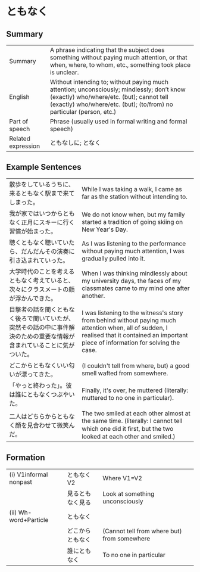 # ともなく

## Summary

<table><tr>   <td>Summary</td>   <td>A phrase indicating that the subject does something without paying much attention, or that when, where, to whom, etc., something took place is unclear.</td></tr><tr>   <td>English</td>   <td>Without intending to; without paying much attention; unconsciously; mindlessly; don’t know (exactly) who/where/etc. (but); cannot tell (exactly) who/where/etc. (but); (to/from) no particular (person, etc.)</td></tr><tr>   <td>Part of speech</td>   <td>Phrase (usually used in formal writing and formal speech)</td></tr><tr>   <td>Related expression</td>   <td>ともなしに; となく</td></tr></table>

## Example Sentences

<table><tr>   <td>散歩をしているうちに、来るともなく駅まで来てしまった。</td>   <td>While I was taking a walk, I came as far as the station without intending to.</td></tr><tr>   <td>我が家ではいつからともなく正月にスキーに行く習慣が始まった。</td>   <td>We do not know when, but my family started a tradition of going skiing on New Year's Day.</td></tr><tr>   <td>聴くともなく聴いていたら、だんだんその演奏に引き込まれていった。</td>   <td>As I was listening to the performance without paying much attention, I was gradually pulled into it.</td></tr><tr>   <td>大学時代のことを考えるともなく考えていると、次々にクラスメートの顔が浮かんできた。</td>   <td>When I was thinking mindlessly about my university days, the faces of my classmates came to my mind one after another.</td></tr><tr>   <td>目撃者の話を聞くともなく後ろで聞いていたが、突然その話の中に事件解決のための重要な情報が含まれていることに気がついた。</td>   <td>I was listening to the witness's story from behind without paying much attention when, all of sudden, I realised that it contained an important piece of information for solving the case.</td></tr><tr>   <td>どこからともなくいい匂いが漂ってきた。</td>   <td>(I couldn't tell from where, but) a good smell wafted from somewhere.</td></tr><tr>   <td>「やっと終わった」。彼は誰にともなくつぶやいた。</td>   <td>Finally, it's over, he muttered (literally: muttered to no one in particular).</td></tr><tr>   <td>二人はどちらからともなく顔を見合わせて微笑んだ。</td>   <td>The two smiled at each other almost at the same time. (literally: I cannot tell which one did it ﬁrst, but the two looked at each other and smiled.)</td></tr></table>

## Formation

<table class="table"><tbody><tr class="tr head"><td class="td"><span class="numbers">(i)</span> <span class="bold">V1informal nonpast</span></td><td class="td"><span class="concept">ともなく</span><span>V2</span></td><td class="td"><span>Where V1=V2</span></td></tr><tr class="tr"><td class="td"></td><td class="td"><span>見る</span><span class="concept">ともなく</span><span>見る</span></td><td class="td"><span>Look at something unconsciously</span></td></tr><tr class="tr head"><td class="td"><span class="numbers">(ii)</span> <span class="bold">Wh-word+Particle</span></td><td class="td"><span class="concept">ともなく</span></td><td class="td"></td></tr><tr class="tr"><td class="td"></td><td class="td"><span>どこから</span><span class="concept">ともなく</span></td><td class="td"><span>(Cannot tell from where but) from somewhere</span></td></tr><tr class="tr"><td class="td"></td><td class="td"><span>誰に</span><span class="concept">ともなく</span></td><td class="td"><span>To no one in particular</span></td></tr></tbody></table>

